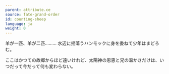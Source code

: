 ```yaml
---
parent: attribute.ce
source: fate-grand-order
id: counting-sheep
language: ja
weight: 0
---
```


羊が一匹、羊が二匹………
水辺に揺蕩うハンモックに身を委ねて少年はまどろむ。

ここはかつての故郷からほど遠いけれど、太陽神の恩恵と兄の温かさだけは、いつだって今だって何も変わらない。

